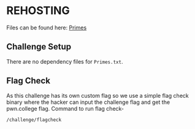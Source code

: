 # REHOSTING

Files can be found here: [Primes](https://github.com/Herbrant/HSCTF7-writups/tree/master/misc/primes)

## Challenge Setup
There are no dependency files for `Primes.txt`.

## Flag Check

As this challenge has its own custom flag so we use a simple flag check binary where the hacker can input the challenge flag and get the pwn.college flag. Command to run flag check-
```
/challenge/flagcheck
```